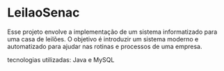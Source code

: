 # LeilaoSenac
Esse projeto envolve a implementação de um sistema informatizado para uma casa de leilões. O objetivo é introduzir um sistema moderno e automatizado para ajudar nas rotinas e processos de uma empresa.

tecnologias utilizadas:
Java e MySQL
